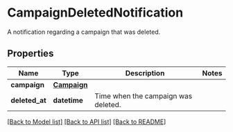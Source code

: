 # CampaignDeletedNotification

A notification regarding a campaign that was deleted.
## Properties
Name | Type | Description | Notes
------------ | ------------- | ------------- | -------------
**campaign** | [**Campaign**](Campaign.md) |  | 
**deleted_at** | **datetime** | Time when the campaign was deleted. | 

[[Back to Model list]](../README.md#documentation-for-models) [[Back to API list]](../README.md#documentation-for-api-endpoints) [[Back to README]](../README.md)


